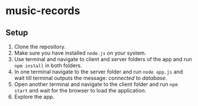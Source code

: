 # music-records

## Setup

1. Clone the repository.
2. Make sure you have installed `node.js` on your system.
3. Use terminal and navigate to client and server folders of the app and run
   `npm install` in both folders.
4. In one terminal navigate to the server folder and run `node app.js` and wait
   till terminal outputs the message: _connected to database_.
5. Open another terminal and navigate to the client folder and run `npm start`
   and wait for the browser to load the application.
6. Explore the app.

